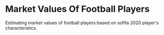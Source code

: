 # Market Values Of Football Players
Estimating market values of football players based on sofifa 2020 player's characteristics.
